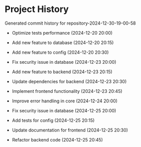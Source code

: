 # Project History

Generated commit history for repository-2024-12-30-19-00-58

- Optimize tests performance (2024-12-20 20:00)

- Add new feature to database (2024-12-20 20:15)

- Add new feature to config (2024-12-20 20:30)

- Fix security issue in database (2024-12-23 20:00)

- Add new feature to backend (2024-12-23 20:15)

- Update dependencies for backend (2024-12-23 20:30)

- Implement frontend functionality (2024-12-23 20:45)

- Improve error handling in core (2024-12-24 20:00)

- Fix security issue in database (2024-12-25 20:00)

- Add tests for config (2024-12-25 20:15)

- Update documentation for frontend (2024-12-25 20:30)

- Refactor backend code (2024-12-25 20:45)

